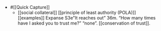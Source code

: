 - #[[Quick Capture]]
    - [[social collateral]] [[principle of least authority (POLA)]] [[examples]] Expanse S3e”It reaches out” 36m. “How many times have I asked you to trust me?” “none”. [[conservation of trust]].
